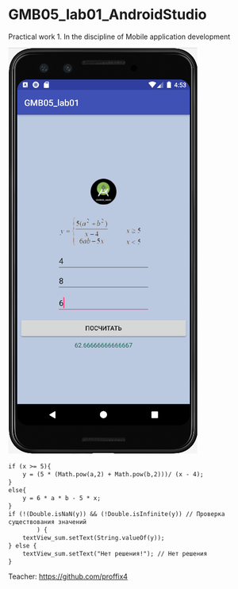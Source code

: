 # GMB05_lab01_AndroidStudio
Practical work 1. In the discipline of Mobile application development

![Screenshot](screenshot.png)

```
if (x >= 5){
    y = (5 * (Math.pow(a,2) + Math.pow(b,2)))/ (x - 4);
}
else{
    y = 6 * a * b - 5 * x;
}
if (!(Double.isNaN(y)) && (!Double.isInfinite(y)) // Проверка существования значений
        ) {
    textView_sum.setText(String.valueOf(y));
} else {
    textView_sum.setText("Нет решения!"); // Нет решения
}
```

Teacher: https://github.com/proffix4
